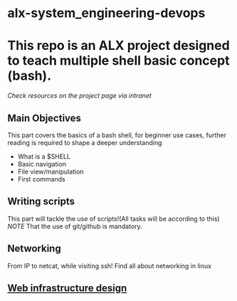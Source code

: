 # alx-system_engineering-devops

<h1>This repo is an ALX project designed to teach multiple shell basic concept (bash).</h1>

<p><em>Check resources on the project page via intranet</em></p>

<h2>Main Objectives</h2>

<p>This part covers the basics of a bash shell, for beginner use cases, further reading is required to shape a deeper understanding</p>

<ul>
  <li>What is a $SHELL</li>
  <li>Basic navigation</li>
  <li>File view/manipulation</li>
  <li>First commands</li>
</ul>

<h2>Writing scripts</h2>
<p>This part will tackle the use of scripts!(All tasks will be according to this) <em>NOTE</em> That the use of git/github is mandatory.</p>

<h2>Networking</h2>
<p>From IP to netcat, while visiting ssh! Find all about networking in linux</p>

<h2><a href="https://github.com/LWSSIM/alx-system_engineering-devops/tree/master/0x09-web_infrastructure_design#web-infrastructure-design">Web infrastructure design</a></h2>
